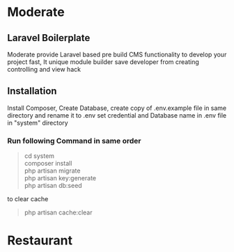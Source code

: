 # Moderate

## Laravel Boilerplate

Moderate provide Laravel based pre build CMS functionality to develop your project fast, It unique module builder save developer from creating controlling and view hack

## Installation

Install Composer, Create Database, create copy of .env.example file in same directory and rename it to .env set credential and Database name in .env file in "system" directory

### Run following Command in same order

> cd system  
> composer install  
> php artisan migrate  
> php artisan key:generate  
> php artisan db:seed

to clear cache

> php artisan cache:clear
# Restaurant
